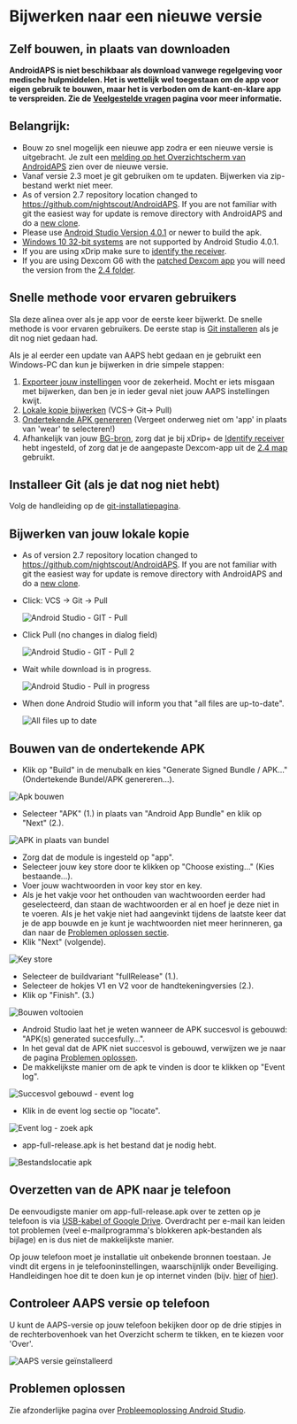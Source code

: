 # Bijwerken naar een nieuwe versie

## Zelf bouwen, in plaats van downloaden

**AndroidAPS is niet beschikbaar als download vanwege regelgeving voor medische hulpmiddelen. Het is wettelijk wel toegestaan om de app voor eigen gebruik te bouwen, maar het is verboden om de kant-en-klare app te verspreiden. Zie de [Veelgestelde vragen](../Getting-Started/FAQ.md) pagina voor meer informatie.**

## Belangrijk:

* Bouw zo snel mogelijk een nieuwe app zodra er een nieuwe versie is uitgebracht. Je zult een [melding op het Overzichtscherm van AndroidAPS](../Installing-AndroidAPS/Releasenotes#release-notes) zien over de nieuwe versie.
* Vanaf versie 2.3 moet je git gebruiken om te updaten. Bijwerken via zip-bestand werkt niet meer.
* As of version 2.7 repository location changed to <https://github.com/nightscout/AndroidAPS>. If you are not familiar with git the easiest way for update is remove directory with AndroidAPS and do a [new clone](../Installing-AndroidAPS/Building-APK.md).
* Please use [Android Studio Version 4.0.1](https://developer.android.com/studio/) or newer to build the apk.
* [Windows 10 32-bit systems](../Installing-AndroidAPS/troubleshooting_androidstudio#unable-to-start-daemon-process) are not supported by Android Studio 4.0.1.
* If you are using xDrip make sure to [identify the receiver](../Configuration/xdrip#identify-receiver).
* If you are using Dexcom G6 with the [patched Dexcom app](../Hardware/DexcomG6#if-using-g6-with-patched-dexcom-app) you will need the version from the [2.4 folder](https://github.com/dexcomapp/dexcomapp/tree/master/2.4).

## Snelle methode voor ervaren gebruikers

Sla deze alinea over als je app voor de eerste keer bijwerkt. De snelle methode is voor ervaren gebruikers. De eerste stap is [Git installeren](../Installing-AndroidAPS/git-install.rst) als je dit nog niet gedaan had.

Als je al eerder een update van AAPS hebt gedaan en je gebruikt een Windows-PC dan kun je bijwerken in drie simpele stappen:

1. [Exporteer jouw instellingen](../Usage/ExportImportSettings#instellingen-exporteren) voor de zekerheid. Mocht er iets misgaan met bijwerken, dan ben je in ieder geval niet jouw AAPS instellingen kwijt.
2. [Lokale kopie bijwerken](../Installing-AndroidAPS/Update-to-new-version#bijwerken-van-jouw-lokale-kopie) (VCS-> Git-> Pull)
3. [Ondertekende APK genereren](../Installing-AndroidAPS/Update-to-new-version#bouwen-van-de-ondertekende-apk) (Vergeet onderweg niet om 'app' in plaats van 'wear' te selecteren!)
4. Afhankelijk van jouw [BG-bron](../Configuration/BG-Source.rst), zorg dat je bij xDrip+ de [Identify receiver](../Configuration/xdrip#identificeer-ontvanger-identify-receiver) hebt ingesteld, of zorg dat je de aangepaste Dexcom-app uit de [2.4 map](https://github.com/dexcomapp/dexcomapp/tree/master/2.4) gebruikt.

## Installeer Git (als je dat nog niet hebt)

Volg de handleiding op de [git-installatiepagina](../Installing-AndroidAPS/git-install.rst).

## Bijwerken van jouw lokale kopie

* As of version 2.7 repository location changed to <https://github.com/nightscout/AndroidAPS>. If you are not familiar with git the easiest way for update is remove directory with AndroidAPS and do a [new clone](../Installing-AndroidAPS/Building-APK.html).
* Click: VCS -> Git -> Pull
    
    ![Android Studio - GIT - Pull](../images/AndroidStudio361_Update01.png)

* Click Pull (no changes in dialog field)
    
    ![Android Studio - GIT - Pull 2](../images/AndroidStudio361_Update02a.png)

* Wait while download is in progress.
    
    ![Android Studio - Pull in progress](../images/AndroidStudio361_Update03.png)

* When done Android Studio will inform you that "all files are up-to-date".
    
    ![All files up to date](../images/AndroidStudio361_Update04.png)

## Bouwen van de ondertekende APK

<!--- Text is maintained in page building-apk.md --->

* Klik op "Build" in de menubalk en kies "Generate Signed Bundle / APK..." (Ondertekende Bundel/APK genereren...).

![Apk bouwen](../images/AndroidStudio361_27.png)

* Selecteer "APK" (1.) in plaats van "Android App Bundle" en klik op "Next" (2.).

![APK in plaats van bundel](../images/AndroidStudio361_28.png)

* Zorg dat de module is ingesteld op "app".
* Selecteer jouw key store door te klikken op "Choose existing..." (Kies bestaande...).
* Voer jouw wachtwoorden in voor key stor en key.
* Als je het vakje voor het onthouden van wachtwoorden eerder had geselecteerd, dan staan de wachtwoorden er al en hoef je deze niet in te voeren. Als je het vakje niet had aangevinkt tijdens de laatste keer dat je de app bouwde en je kunt je wachtwoorden niet meer herinneren, ga dan naar de [Problemen oplossen sectie](../Installing-AndroidAPS/troubleshooting_androidstudio#lost-keystore).
* Klik "Next" (volgende).

![Key store](../images/AndroidStudio361_Update05.png)

* Selecteer de buildvariant "fullRelease" (1.). 
* Selecteer de hokjes V1 en V2 voor de handtekeningversies (2.).
* Klik op "Finish". (3.)

![Bouwen voltooien](../images/AndroidStudio361_32.png)

* Android Studio laat het je weten wanneer de APK succesvol is gebouwd: "APK(s) generated succesfully...".
* In het geval dat de APK niet succesvol is gebouwd, verwijzen we je naar de pagina [Problemen oplossen](../Installing-AndroidAPS/troubleshooting_androidstudio.rst).
* De makkelijkste manier om de apk te vinden is door te klikken op "Event log".

![Succesvol gebouwd - event log](../images/AndroidStudio361_33.png)

* Klik in de event log sectie op "locate".

![Event log - zoek apk](../images/AndroidStudio361_34.png)

* app-full-release.apk is het bestand dat je nodig hebt.

![Bestandslocatie apk](../images/AndroidStudio361_35.png)

## Overzetten van de APK naar je telefoon

De eenvoudigste manier om app-full-release.apk over te zetten op je telefoon is via [USB-kabel of Google Drive](https://support.google.com/android/answer/9064445?hl=en). Overdracht per e-mail kan leiden tot problemen (veel e-mailprogramma's blokkeren apk-bestanden als bijlage) en is dus niet de makkelijkste manier.

Op jouw telefoon moet je installatie uit onbekende bronnen toestaan. Je vindt dit ergens in je telefooninstellingen, waarschijnlijk onder Beveiliging. Handleidingen hoe dit te doen kun je op internet vinden (bijv. [hier](https://www.expressvpn.com/de/support/vpn-setup/enable-apk-installs-android/) of [hier](https://www.androidcentral.com/unknown-sources)).

## Controleer AAPS versie op telefoon

U kunt de AAPS-versie op jouw telefoon bekijken door op de drie stipjes in de rechterbovenhoek van het Overzicht scherm te tikken, en te kiezen voor 'Over'.

![AAPS versie geïnstalleerd](../images/Update_VersionCheck.png)

## Problemen oplossen

Zie afzonderlijke pagina over [Probleemoplossing Android Studio](../Installing-AndroidAPS/troubleshooting_androidstudio.rst).